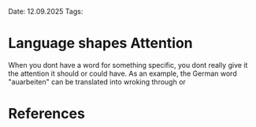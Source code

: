 Date: 12.09.2025
Tags: 

# Language shapes Attention

When you dont have a word for something specific, you dont really give it the attention it should or could have. As an example, the German word "auarbeiten" can be translated into wroking through or 

# References